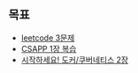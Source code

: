 ## 목표

- [leetcode 3문제](./leetcode.md)
- [CSAPP 1장 복습](./CSAPP.md)
- [시작하세요! 도커/쿠버네티스 2장](./start-dockuber.md)


